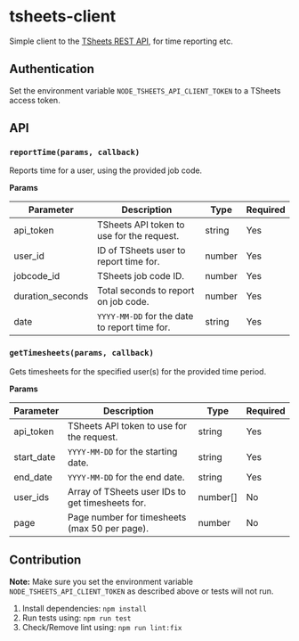 # tsheets-client
Simple client to the [TSheets REST API](http://developers.tsheets.com/docs/api/), for time reporting etc.

## Authentication
Set the environment variable `NODE_TSHEETS_API_CLIENT_TOKEN` to a TSheets access token.

## API

### `reportTime(params, callback)`

Reports time for a user, using the provided job code.

**Params**

| Parameter        | Description                                   | Type   | Required |
|------------------|-----------------------------------------------|--------|----------|
| api_token        | TSheets API token to use for the request.     | string | Yes      |
| user_id          | ID of TSheets user to report time for.        | number | Yes      |
| jobcode_id       | TSheets job code ID.                          | number | Yes      |
| duration_seconds | Total seconds to report on job code.          | number | Yes      |
| date             | `YYYY-MM-DD` for the date to report time for. | string | Yes      |


### `getTimesheets(params, callback)`

Gets timesheets for the specified user(s) for the provided time period.

**Params**

| Parameter  | Description                                      | Type     | Required |
|------------|--------------------------------------------------|----------|----------|
| api_token  | TSheets API token to use for the request.        | string   | Yes      |
| start_date | `YYYY-MM-DD` for the starting date.              | string   | Yes      |
| end_date   | `YYYY-MM-DD` for the end date.                   | string   | Yes      |
| user_ids   | Array of TSheets user IDs to get timesheets for. | number[] | No       |
| page       | Page number for timesheets (max 50 per page).    | number   | No       |

## Contribution

**Note:** Make sure you set the environment variable `NODE_TSHEETS_API_CLIENT_TOKEN`  as described above or tests will not run.

1. Install dependencies: `npm install`
2. Run tests using: `npm run test`
3. Check/Remove lint using: `npm run lint:fix`

